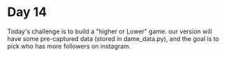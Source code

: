 # Day 14

Today's challenge is to build a "higher or Lower" game. our version will have some pre-captured data (stored in dame_data.py), and the goal is to pick who has more followers on instagram.
